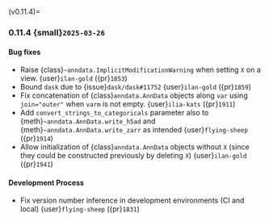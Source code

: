 (v0.11.4)=
### 0.11.4 {small}`2025-03-26`

#### Bug fixes

- Raise {class}`~anndata.ImplicitModificationWarning` when setting `X` on a view. {user}`ilan-gold` ({pr}`1853`)
- Bound `dask` due to {issue}`dask/dask#11752` {user}`ilan-gold` ({pr}`1859`)
- Fix concatenation of {class}`anndata.AnnData` objects along `var` using `join="outer"` when `varm` is not empty. {user}`ilia-kats` ({pr}`1911`)
- Add `convert_strings_to_categoricals` parameter also to {meth}`~anndata.AnnData.write_h5ad` and {meth}`~anndata.AnnData.write_zarr` as intended {user}`flying-sheep` ({pr}`1914`)
- Allow initialization of {class}`anndata.AnnData` objects without `X` (since they could be constructed previously by deleting `X`) {user}`ilan-gold` ({pr}`1941`)

#### Development Process

- Fix version number inference in development environments (CI and local) {user}`flying-sheep` ({pr}`1831`)
